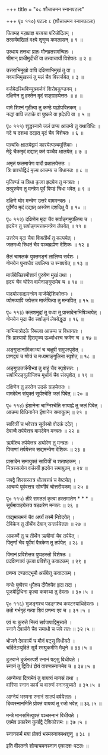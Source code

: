 +++
title = "०८ शौचाचमन स्नानपटलः"

+++
पृ० ११०) पटलः ८ (शौचाचमन स्नानपटलः)  
  
पितामह महाप्राज्ञ यत्त्वया परिचोदितम् ।   
तत्सर्वमखिलं वक्ष्ये शृणुष्व कमलासन् ॥ १ ॥   
  
उत्थाय तत्तथा प्रातः मौनव्रतसमन्वितः ।  
श्रीमान् प्राचीमुदीचीं वा तत्त्वाचार्यो विशेषतः ॥ २ ॥  
  
उत्तराभिमुखो वापि दक्षिणाभिमुखं तु वा ।  
नवमाभिमुखस्यं तु मलं चैव विसर्जयेत् ॥ ३ ॥   
  
वर्जयेदस्थिविण्मूत्रवर्जनं शिरोवकुण्डनम् ।  
दक्षिणेन तु हस्तेन मृदं सङ्ग्राहयेत्ततः ॥ ४ ॥   
  
वामे शिश्नं गृहीत्वा तु कण्ठे यज्ञोपवितकम् ।  
नद्यां वापि तटाके वा पुष्करे वा ह्रदेऽपि वा ॥ ५ ॥   
  
पृ० १११) शुद्धस्नाने जलं प्राप्य आचम्ये तु यथाविधिः ।  
गदे च दशथा दद्यात् मृदं चैव विशेषतः ॥ ६ ॥   
  
पञ्चभिः क्षालयेद्वामं कारयेत्पञ्चमूर्त्तिकाः ।  
मेढ्रे चैकमृदं दद्यात् करं पञ्चैव क्षालयेत् ॥ ७ ॥   
  
अमृतं फलमात्रेण पादौ प्रक्षालयेत्ततः ।  
त्रिः प्राश्योद्विदं मृज्य आचम्य च विधानतः ॥ ८ ॥  
  
मृत्पिण्डं च त्रिधा कृत्वा हृदयेन तु मन्त्रतः ।  
तत्पुरुषेण तु मन्त्रेण पूर्वं पिण्डं त्रिधा भवेत् ॥ ९ ॥   
  
दक्षिणे घोर मन्त्रेण उत्तरे वाममन्त्रतः ।  
पूर्वेणैव मृदं दद्यात् अस्त्रेण दशदिक्षु वै ॥ १० ॥   
  
पृ० ११२) दक्षिणेन मृदा चैव सर्वाङ्गमुपलिप्य च ।   
हृदयेन तु सर्वाङ्गमस्त्रमन्त्रेण लेपयेत् ॥ ११ ॥   
  
उत्तरेण मृदा चैवा शिवतीर्थं तु कल्पयेत् ।  
जलमध्ये स्थितं चैव पञ्चब्रह्मेण देशिकः ॥ १२ ॥  
  
तैलं चामलकं युक्तमङ्गं लालिप्य सर्वशः ।  
गोमयेन पुनश्चैव उपलिप्य च स्नापयेत् ॥ १३ ॥   
  
मार्जयेच्छिरमीशानं पुरुषेण मुखं तथा ।   
हृदयं चैव घोरेण वामेनाङ्गुष्ठमेव च ॥ १४ ॥   
  
पादयोस्सद्यमन्त्रेण मार्जयेद्देशिकोत्तमः ।  
व्योमव्यापिं जपेत्तत्र मार्जयित्वा तु मन्त्रवित् ॥ १५ ॥   
  
पृ० ११३) कलशमुद्रां तु बध्वा तु प्रासादेनाभिषिञ्चयेत् ।  
गोमयेन मृदा चैव सर्वाङ्गं लेपयेद्धृदा ॥ १६ ॥   
  
नाभिमात्रोदके स्थित्वा आचम्य च विधानतः ।  
त्रिः प्राश्यापो द्विरामृज्य ऊर्ध्वाधश्च क्रमेण च ॥ १७ ॥   
  
अङ्गुष्ठानामिकाभ्यां च चक्षुषी समुपस्पृशेत् ।  
प्राणद्वयं च श्रोत्रं च मध्यमाङ्गुलिना स्पृशेत् ॥ १८ ॥   
  
अङ्गुष्ठतर्जनीभ्यां तु बाहुं चैव स्पृशेत्ततः ।  
सर्वाभिरङ्गुलीभिश्च मूर्धानं चैव संस्पृशेत् ॥ १९ ॥  
  
दक्षिणेन तु हस्तेन उदकं ग्राहयेत्ततः ।  
वामदेवेन संयुक्तं सूर्यश्चेति जलं पिबेत् ॥ २० ॥   
  
पृ० ११४) ईशानेना चाग्निश्चेति सायाह्ने तु जलं पिबेत् ।  
आचम्य विधिनानेन ईशानेन समायुतम् ॥ २१ ॥  
  
सावित्रीं च भवेत्तत्र सूर्यस्यो वोदकं ददेत् ।  
देवान्वै तर्पयेत्तत्र वामदेवेन मन्त्रतः ॥ २२ ॥   
  
ऋषींश्च तर्पयेत्तत्र अघोरेण तु मन्त्रतः ।   
पित्राणां तर्पयेत्तत्र सद्यमन्त्रेण देशिकः ॥ २३ ॥  
  
प्रासादेन समायुक्तं सावित्रीं च शताष्टकम् ।  
मित्रस्सत्येन वर्चस्वी हृदयेन समायुतम् ॥ २४ ॥    
  
जपद्वै शिरसस्तत्र धौतवस्त्रं च वेष्टयेत् ।  
आचम्ये पूर्ववत्तत्र सोष्णीषं चोत्तरीयकम् ॥ २५ ॥   
  
पृ० ११५) तीरे समतलं कृत्वा हस्तमातेण * * * ।  
सूर्यमावाहयेत्तत्र षडक्षरेण मन्त्रतः ॥ २६ ॥   
  
पाद्यमाचमनं चैव अर्घ्यं तस्मै निवेदयेत् ।  
देविकेन तु तीर्थेन देवान् सन्तर्पयेत्ततः ॥ २७ ॥  
  
आकर्ष्णे तु च तीर्थेन ऋषीणां चैव तर्पयेत् ।  
पितृर्णां चैव पूर्वेषां पैत्रकेण तु तर्पयेत् ॥ २८ ॥   
  
विमानं प्रविशेत्तत्र पुष्पहस्तो विशेषतः ।  
प्रदक्षिणत्रयं कृत्वा प्रविशेत्तु कवाटकम् ॥ २९ ॥  
  
प्रणम्य दण्डवद्भूमौ अर्चयेत्तु कवाटकम् ।  
  
गन्धैः पुष्पैश्च धूपैश्च दीपैश्चैव हृदा तदा ।  
पूजयेद्विधिना कृत्वा कवस्था तु देवताः ॥ ३०।५ ॥  
  
पृ० ११६) भुजङ्गश्च पदङ्गश्च कवटस्याधिदेवताः ।  
ततो गर्भगृहं गत्वा शिवं प्रणम्य एव च ॥ ३१।५ ॥  
  
एवं यः कुरुते नित्यं सर्वपापाद्विमुच्यते ।  
स्नाने देवार्चने चैव समाधौ च जपे ततः ॥ ३२।५ ॥  
  
भोजने देवकार्ये च मौनं षट्सु विधीयते ।  
चर्दितेऽप्युदिते सूर्ये श्मश्रुकर्मणि मैथुने ॥ ३३।५ ॥   
  
दुःस्वप्ने दुर्जनस्पर्शे स्नानं षट्सु विधीयते ।  
स्नानं तु द्विविधं ज्ञेयं वारुणस्नानमेव च ॥ ३४।५ ॥  
  
आग्नेय्यां दिव्यमेवं तु वायव्यं मानसं तथा ।  
वारिणा स्नान कार्यं च वारुणं स्नानमुच्यते ॥ ३५।५ ॥  
  
आग्नेयं भस्मना स्नानं सातपं वर्षयेत्ततः ।  
दिव्यस्नानमिति प्रोक्तं वायव्यं तु रजो भवेत् ॥ ३६।५ ॥  
  
मन्त्रे मानसमित्युक्तं पञ्चस्नानं विधीयते ।  
एवमेव प्रकारेण कुर्याद्वै देशिकोत्तमः ॥ ३७।५ ॥  
  
स्नानकर्म मया प्रोक्तं भस्मस्नानमथशृणु ॥ ३८ ॥  
  
इति वीरतन्त्रे शौचाचमनस्नान एकादशः पटलः ॥  
  